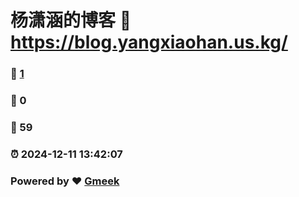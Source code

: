 # 杨潇涵的博客 :link: https://blog.yangxiaohan.us.kg/ 
### :page_facing_up: [1](https://blog.yangxiaohan.us.kg//tag.html) 
### :speech_balloon: 0 
### :hibiscus: 59 
### :alarm_clock: 2024-12-11 13:42:07 
### Powered by :heart: [Gmeek](https://github.com/Meekdai/Gmeek)
